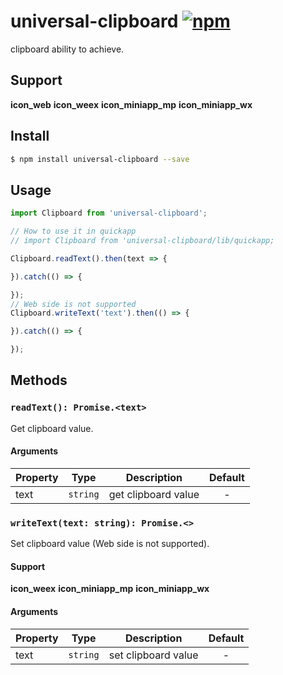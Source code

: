 # universal-clipboard [![npm](https://img.shields.io/npm/v/universal-clipboard.svg)](https://www.npmjs.com/package/universal-clipboard)

clipboard ability to achieve.

## Support
__icon_web__ __icon_weex__ __icon_miniapp_mp__ __icon_miniapp_wx__

## Install
```bash
$ npm install universal-clipboard --save
```

## Usage

```javascript
import Clipboard from 'universal-clipboard';

// How to use it in quickapp
// import Clipboard from 'universal-clipboard/lib/quickapp;

Clipboard.readText().then(text => {

}).catch(() => {

});
// Web side is not supported
Clipboard.writeText('text').then(() => {

}).catch(() => {

});
```

## Methods

### `readText(): Promise.<text>`
Get clipboard value.

#### Arguments
| Property | Type     | Description         | Default |
| -------- | -------- | ------------------- | :-----: |
| text     | `string` | get clipboard value |    -    |

### `writeText(text: string): Promise.<>`
Set clipboard value (Web side is not supported).

#### Support
__icon_weex__ __icon_miniapp_mp__ __icon_miniapp_wx__

#### Arguments
| Property | Type     | Description         | Default |
| -------- | -------- | ------------------- | :-----: |
| text     | `string` | set clipboard value |    -    |
